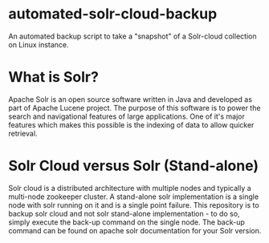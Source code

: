# automated-solr-cloud-backup
An automated backup script to take a "snapshot" of a Solr-cloud collection on Linux instance. 

# What is Solr?
Apache Solr is an open source software written in Java and developed as part of Apache Lucene project. 
The purpose of this software is to power the search and navigational features of large applications.
One of it's major features which makes this possible is the indexing of data to allow quicker retrieval.

# Solr Cloud versus Solr (Stand-alone)
Solr cloud is a distributed architecture with multiple nodes and typically a multi-node zookeeper cluster. 
A stand-alone solr implementation is a single node with solr running on it and is a single point failure. 
This repository is to backup solr cloud and not solr stand-alone implementation - to do so, simply execute the back-up command on the single node. 
The back-up command can be found on apache solr documentation for your Solr version. 
